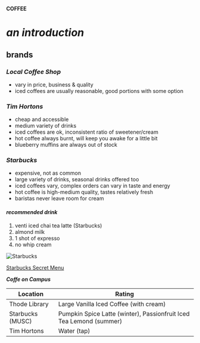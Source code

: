 
**COFFEE** 

# *an introduction*

## brands

### *Local Coffee Shop*

* vary in price, business & quality
* iced coffees are usually reasonable, good portions with some option

### *Tim Hortons*

* cheap and accessible
* medium variety of drinks
* iced coffees are ok, inconsistent ratio of sweetener/cream
* hot coffee always burnt, will keep you awake for a little bit
* blueberry muffins are always out of stock

### *Starbucks*

* expensive, not as common 
* large variety of drinks, seasonal drinks offered too
* iced coffees vary, complex orders can vary in taste and energy 
* hot coffee is high-medium quality, tastes relatively fresh 
* baristas never leave room for cream

#### *recommended drink*
1. venti iced chai tea latte (Starbucks)
  1. almond milk
  2. 1 shot of expresso
  3. no whip cream

![Starbucks](https://hips.hearstapps.com/del.h-cdn.co/assets/15/24/2560x1280/landscape-1433970547-del-frappuccino-index.jpg?resize=480:*)

[Starbucks Secret Menu](https://starbuckssecretmenu.net/)

_**Coffe on Campus**_

Location | Rating
------------ | -------------
Thode Library | Large Vanilla Iced Coffee (with cream)
Starbucks (MUSC) | Pumpkin Spice Latte (winter), Passionfruit Iced Tea Lemond (summer)
Tim Hortons | Water (tap)
